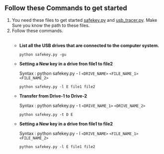 ## Follow these Commands to get started
1. You need these files to get started [safekey.py](https://github.com/jashwanth0712/Safekey/blob/main/scripts/safekey.py) and [usb_tracer.py](https://github.com/jashwanth0712/Safekey/blob/main/scripts/usb_tracer.py). Make Sure you know the path to these files.
2. Follow these commands. </br></br>
    * **List all the USB drives that are connected to the computer system.**
    
      ```
      python safekey.py -gu
      ```
    
    * **Setting a New key in a drive fron file1 to file2**
      
      Syntax : python safekey.py - l `<DRIVE_NAME>` `<FILE_NAME_1>` `<FILE_NAME_2>`</br>
      ```
      python safekey.py -l E file1 file2
      ```
   * **Transfer from Drive-1 to Drive-2**

      Syntax : python safekey.py - t `<DRIVE_NAME_1>` `<DRIVE_NAME_2>`</br>
      ```
      python safekey.py -t D E
      ```
    * **Setting a New key in a drive fron file1 to file2**
      
      Syntax : python safekey.py - l `<DRIVE_NAME>` `<FILE_NAME_1>` `<FILE_NAME_2>`</br>
      ```
      python safekey.py -l E file1 file2
      ```
